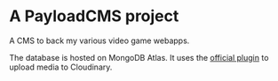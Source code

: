 # A PayloadCMS project

A CMS to back my various video game webapps.

The database is hosted on MongoDB Atlas. It uses the
[official plugin](https://github.com/finkinfridom/payload-cloudinary-plugin) to upload media to Cloudinary.
